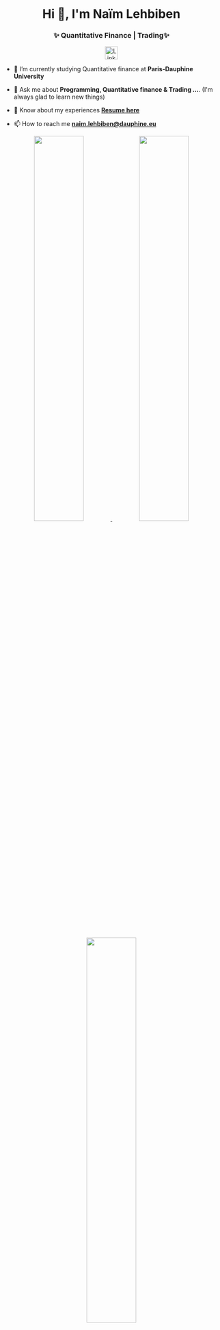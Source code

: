 <h1 align="center">Hi 👋, I'm Naïm Lehbiben </h1> 

<h3 align="center">✨ Quantitative Finance | Trading✨</h3>

<p align="center">
  <a href="https://www.linkedin.com/in/lehbiben/" target="blank">
    <img align="center" src="https://upload.wikimedia.org/wikipedia/commons/c/ca/LinkedIn_logo_initials.png" alt="LinkedIn" height="30" width="30" />
  </a>
</p>



- 🌱 I’m currently studying Quantitative finance at **Paris-Dauphine University**

- 💬 Ask me about **Programming, Quantitative finance & Trading ...**. (I'm always glad to learn new things)

- 📄 Know about my experiences [**Resume here**](https://github.com/NaimLehbiben/NaimLehbiben/raw/main/CV_LEHBIBEN.pdf)

- 📫 How to reach me **naim.lehbiben@dauphine.eu**



<p align="center">
<a href="https://github-readme-stats.vercel.app/api?username=NaimLehbiben&count_private=true&show_icons=true&include_all_commits=false&hide_border=true&hide_title=true">
  <img width="48%" src="https://github-readme-stats.vercel.app/api?username=NaimLehbiben&count_private=true&show_icons=true&include_all_commits=false&hide_border=true&hide_title=true"/>
</a>
  <img height="48%" width="auto" src ="https://github-readme-stats.vercel.app/api/top-langs/?username=NaimLehbiben&layout=compact&hide_border=true&langs_count=6&hide=css,php,html">
<a href="https://github-readme-streak-stats.herokuapp.com/?user=NaimLehbiben&hide_border=true">
  <img width="48%" src="https://github-readme-streak-stats.herokuapp.com/?user=NaimLehbiben&hide_border=true"/>
</a>


</p>
